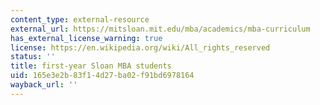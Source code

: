 ```yaml
---
content_type: external-resource
external_url: https://mitsloan.mit.edu/mba/academics/mba-curriculum
has_external_license_warning: true
license: https://en.wikipedia.org/wiki/All_rights_reserved
status: ''
title: first-year Sloan MBA students
uid: 165e3e2b-83f1-4d27-ba02-f91bd6978164
wayback_url: ''
---
```

